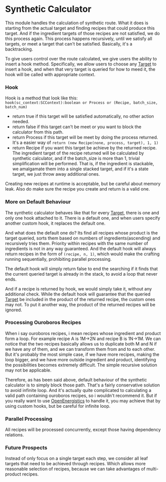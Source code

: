 # Synthetic Calculator

This module handles the calculation of synthetic route.
What it does is starting from the actual target and
finding recipes that could produce this target. And 
if the ingredient targets of those recipes are not satisfied,
we do this process again. This process happens recursively,
until we satisfy all targets, or meet a target that can't be
satisfied. Basically, it's a backtracking.

To give users control over the route calculated, we give users
the ability to insert a hook method. Specifically, we allow users
to choose any [Target] to insert a hook,
and when that very target is queried for how to meed it, the hook will
be called with appropriate context.

### Hook
Hook is a method that look like this:  
`hook(sc_context:SCContext):boolean or Process or (Recipe, batch_size, batch_num)`

+ return true if this target will be satisfied automatically, no other action needed.
+ return false if this target can't be meet or you want to block the calculator from this path.  
+ return Process if this target will be meet by doing the process returned. It's a easier way of 
`return (new Recipe(none, process, target), 1, 1)`  
+ return Recipe if you want this target be achieve by the returned recipe. The ingredient target of the recipe returned will be 
calculated by synthetic calculator, and if the batch_size is more than 1, trivial simplification will be
performed. That is, if the ingredient is stackable, we amalgamate them into a single stacked target, and if
it's a state target, we just throw away additional ones.

Creating new recipes at runtime is acceptable, but be careful about memory leak.
Also do make sure the recipe you create and return is a valid one.

### More on Default Behaviour
The synthetic calculator behaves like that for every [Target], there is one and only one
hook attached to it. There is a default one, and when users specify another custom
hook, it replaces the default one. 

And what does the default one do? Its find all recipes whose product is the target
queried, sorts them based on numbers of ingredients(ascending) and recursively tries
them.  Priority within recipes with the same number of ingredients is not in any way 
guaranteed. And the default hook will always return recipes in the form of 
`(recipe, n, 1)`, which would make the crafting running sequentially, prohibiting
parallel processing.

The default hook will simply return false to end the searching if it finds
that the current queried target is already in the stack, to avoid a loop that never
ends. 

And if a recipe is returned by hook, we would simply take it, without any 
additional check. While the default hook will guarantee that the queried [Target] be
included in the product of the returned recipe, the custom ones may not. To put it
another way, the product of the returned recipes will be ignored.

### Processing Ouroboros Recipes
When i say ouroboros recipes, i mean recipes whose ingredient and product form a loop.
For example recipe A is 1M->2N and recipe B is 1N->1M. We can notice that the two recipes
basically allows us to duplicate both M and N if we have any of them, and we can transform
them from and to each other. But it's probably the most simple case, if we have more recipes,
making the loop bigger, and we have more outside ingredient and product, identifying the 
possibilities becomes extremely difficult. The simple recursive solution may not be applicable.

Therefore, as has been said above, default behaviour of the synthetic calculator is to simply block 
those path. That's a fairly conservative solution to avoid infinite loop. And it's actually
quite complicated to calculating a valid path containing ouroboros recipes, so i wouldn't 
recommend it. But if you really want to use [OpenEnergistics] to handle it, you may achieve
that by using custom hooks, but be careful for infinite loop.

### Parallel Processing
All recipes will be processed concurrently, except those having dependency relations.

### Future Prospects
Instead of only focus on a single target each step, we consider all leaf targets that need to be
achieved through recipes. Which allows more reasonable selection of recipes, because we can take
advantages of multi-product recipes.

[Target]: ../target/Target.md
[OpenEnergistics]: ../../OpenEnergistics.md
